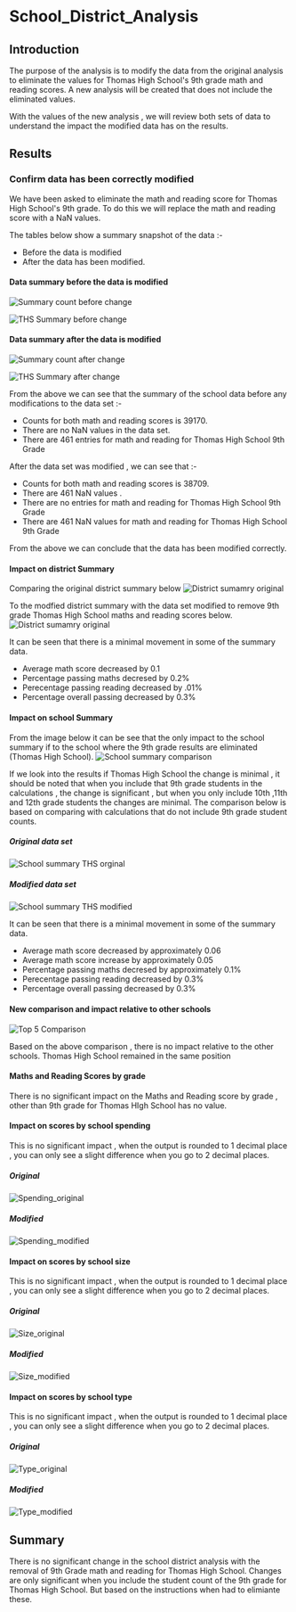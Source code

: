 # School_District_Analysis

## Introduction

The purpose of the analysis is to modify the data from the original analysis to eliminate the values for Thomas High School's 9th grade math and reading scores. A new analysis will be created that does not include the eliminated values. 

With the values of the new analysis , we will review both sets of data to understand the impact the modified data has on the results.

## Results

### Confirm data has been correctly modified

We have been asked to eliminate the math and reading score for Thomas High School's 9th grade. To do this we will replace the math and reading score with a NaN values. 

The tables below show a summary snapshot of the data :- 
- Before the data is modified 
- After the data has been modified.

#### Data summary before the data is modified
![Summary count before change](/Resources/Summary_before.png)

![THS Summary before change](/Resources/Summary_before_THS.png)

#### Data summary after the data is modified
![Summary count after change](/Resources/Summary_after.png)

![THS Summary after change](/Resources/Summary_after_THS.png)

From the above we can see that the summary of the school data before any modifications to the data set :- 
- Counts for both math and reading scores is 39170.
- There are no NaN values in the data set.
- There are 461 entries for math and reading for Thomas High School 9th Grade

After the data set was modified , we can see that :-

- Counts for both math and reading scores is 38709.
- There are 461 NaN values .
- There are no entries for math and reading for Thomas High School 9th Grade
- There are 461 NaN values for math and reading for Thomas High School 9th Grade

From the above we can conclude that the data has been modified correctly.

#### Impact on district Summary

Comparing the original district summary below
![District sumamry original](/Resources/District_summary_original.png)

To the modfied district summary with the data set modified to remove 9th grade Thomas High School maths and reading scores below.
![District sumamry original](/Resources/District_summary_modified.png)

It can be seen that there is a minimal movement in some of the summary data.
- Average math score decreased by 0.1
- Percentage passing maths decresed by 0.2%
- Perecentage passing reading decreased by .01%
- Percentage overall passing decreased by 0.3%

#### Impact on school Summary

From the image below it can be see that the only impact to the school summary if to the school where the 9th grade results are eliminated (Thomas High School).
![School summary comparison](/Resources/School_summary_comparison.png)

If we look into the results if Thomas High School the change is minimal , it should be noted that when you include that 9th grade students in the calculations , the change is significant , but when you only include 10th ,11th and 12th grade students the changes are minimal. The comparison below is based on comparing with calculations that do not include 9th grade student counts.

##### Original data set
![School summary THS orginal](/Resources/School_summary_THS_orginal.png)

##### Modified data set
![School summary THS modified](/Resources/School_summary_THS_modified.png)

It can be seen that there is a minimal movement in some of the summary data.
- Average math score decreased by approximately 0.06
- Average math score increase by approximately 0.05
- Percentage passing maths decresed by approximately 0.1%
- Perecentage passing reading decreased by 0.3%
- Percentage overall passing decreased by 0.3%

#### New comparison and impact relative to other schools

![Top 5 Comparison](/Resources/Top_5_comparison.PNG)

Based on the above comparison , there is no impact relative to the other schools. Thomas High School remained in the same position

#### Maths and Reading Scores by grade

There is no significant impact on the Maths and Reading score by grade , other than 9th grade for Thomas HIgh School has no value.

#### Impact on scores by school spending

This is no significant impact , when the output is rounded to 1 decimal place , you can only see a slight difference when you go to 2 decimal places.

##### Original
![Spending_original](/Resources/Spending_original.png)

##### Modified
![Spending_modified](/Resources/Spending_modified.png)
#### Impact on scores by school size

This is no significant impact , when the output is rounded to 1 decimal place , you can only see a slight difference when you go to 2 decimal places.

##### Original
![Size_original](/Resources/Size_original.png)

##### Modified
![Size_modified](/Resources/Size_modified.png)

#### Impact on scores by school type

This is no significant impact , when the output is rounded to 1 decimal place , you can only see a slight difference when you go to 2 decimal places.

##### Original
![Type_original](/Resources/Type_original.png)

##### Modified
![Type_modified](/Resources/Type_modified.png)


## Summary

There is no significant change in the school district analysis with the removal of 9th Grade math and reading for Thomas High School. Changes are only significant when you include the student count of the 9th grade for Thomas High School. But based on the instructions when had to elimiante these.
